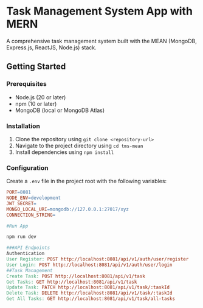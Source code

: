 # Task Management System App with MERN

A comprehensive task management system built with the MEAN (MongoDB, Express.js, ReactJS, Node.js) stack.

## Getting Started

### Prerequisites

* Node.js (20 or later)
* npm (10 or later)
* MongoDB (local or MongoDB Atlas)

### Installation

1. Clone the repository using `git clone <repository-url>`
2. Navigate to the project directory using `cd tms-mean`
3. Install dependencies using `npm install`

### Configuration

Create a `.env` file in the project root with the following variables:

```makefile
PORT=8081
NODE_ENV=development
JWT_SECRET=
MONGO_LOCAL_URI=mongodb://127.0.0.1:27017/xyz
CONNECTION_STRING=

#Run App

npm run dev

###API Endpoints
Authentication
User Register: POST http://localhost:8081/api/v1/auth/user/register
User Login: POST http://localhost:8081/api/v1/auth/user/login
##Task Management
Create Task: POST http://localhost:8081/api/v1/task
Get Tasks: GET http://localhost:8081/api/v1/task
Update Task: PATCH http://localhost:8081/api/v1/task/:taskId
Delete Task: DELETE http://localhost:8081/api/v1/task/:taskId
Get All Tasks: GET http://localhost:8081/api/v1/task/all-tasks
